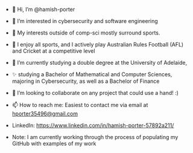 - 👋 Hi, I’m @hamish-porter
- 👀 I’m interested in cybersecurity and software engineering
- 👀 My interests outside of comp-sci mostly surround sports. 
- 👀 I enjoy all sports, and I actively play Australian Rules Football (AFL) and Cricket at a competitive level
- 🌱 I’m currently studying a double degree at the University of Adelaide, 
- ✨ studying a Bachelor of Mathematical and Computer Sciences, majoring in Cybersecurity, as well as a Bachelor of Finance
- 💞️ I’m looking to collaborate on any project that could use a hand! :)
- 📫 How to reach me: Easiest to contact me via email at hporter35496@gmail.com
- LinkedIn: https://www.linkedin.com/in/hamish-porter-57892a211/

- Note: I am currently working through the process of populating my GitHub with examples of my work

<!---
hamish-porter/hamish-porter is a ✨ special ✨ repository because its `README.md` (this file) appears on your GitHub profile.
You can click the Preview link to take a look at your changes.
--->
